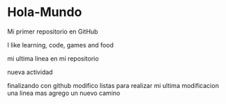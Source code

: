 # Hola-Mundo

Mi primer repositorio en GitHub

I like learning, code, games and food

mi ultima linea en mi repositorio 

nueva actividad

finalizando con github
modifico listas
para realizar mi ultima modificacion
una linea mas
agrego un nuevo camino
